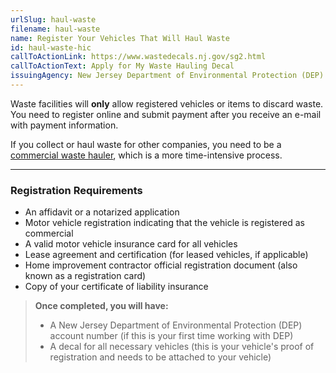 ```yaml
---
urlSlug: haul-waste
filename: haul-waste
name: Register Your Vehicles That Will Haul Waste
id: haul-waste-hic
callToActionLink: https://www.wastedecals.nj.gov/sg2.html
callToActionText: Apply for My Waste Hauling Decal
issuingAgency: New Jersey Department of Environmental Protection (DEP)
---
```

Waste facilities will **only** allow registered vehicles or items to discard waste. You need to register online and submit payment after you receive an e-mail with payment information.

If you collect or haul waste for other companies, you need to be a [commercial waste hauler](https://www.wastedecals.nj.gov/swt2.html), which is a more time-intensive process.

- - -

### Registration Requirements

* An affidavit or a notarized application
* Motor vehicle registration indicating that the vehicle is registered as commercial
* A valid motor vehicle insurance card for all vehicles
* Lease agreement and certification (for leased vehicles, if applicable)
* Home improvement contractor official registration document (also known as a registration card)
* Copy of your certificate of liability insurance

> **Once completed, you will have:**
>
> * A New Jersey Department of Environmental Protection (DEP) account number (if this is your first time working with DEP)
> * A decal for all necessary vehicles (this is your vehicle's proof of registration and needs to be attached to your vehicle)